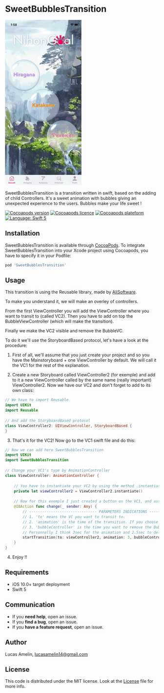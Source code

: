 # SweetBubblesTransition 

![Preview](https://github.com/LucasGitHubz/SweetBubblesTransition/blob/master/Demo/demoBubble)

SweetBubblesTransition is a transition written in swift, based on the adding of child Controllers. It's a sweet animation with bubbles giving an unexpected experience to the users. Bubbles make your life sweet !

<p align="left">
    <a href="https://cocoapods.org/pods/SweetBubblesTransition" target="_blank"><img src="https://img.shields.io/cocoapods/v/SweetBubblesTransition.svg?style=flat" alt="Cocoapods version" /></a>
    <a href="http://cocoapods.org/pods/SweetBubblesTransition" target="_blank"><img src="https://img.shields.io/cocoapods/l/SweetBubblesTransition.svg?style=flat" alt="Cocoapods licence" /></a>
    <a href="http://cocoapods.org/pods/SweetBubblesTransition" target="_blank"><img src="https://img.shields.io/cocoapods/p/SweetBubblesTransition.svg?style=flat" alt="Cocoapods plateform" /></a>
 <a href="http://cocoapods.org/pods/SweetBubblesTransition" target="_blank"><img src="https://img.shields.io/badge/Swift-5-orange" alt="Language: Swift 5"/></a>
</p>

## Installation

SweetBubblesTransition is available through [CocoaPods](http://cocoapods.org). 
To integrate SweetBubblesTransition into your Xcode project using Cocoapods, you have to specify it in your Podfile:

```ruby
pod 'SweetBubblesTransition'
```

## Usage

This transition is using the Reusable library, made by [AliSoftware](https://github.com/AliSoftware/Reusable).

To make you understand it, we will make an overley of controllers.

From the first ViewController you will add the ViewController where you want to transit to (called VC2). Then you have to add on top the BubbleViewController (which will make the transition).

Finally we make the VC2 visible and remove the BubbleVC.

To do it we'll use the StoryboardBased protocol, let's have a look at the procedure:

1. First of all, we'll assume that you just create your project and so you have the Mainstoryboard + one ViewController by default. We will call it the VC1 for the rest of the explanation.

2. Create a new Storyboard called ViewController2 (for exemple) and add to it a new ViewController called by the same name (really important) ViewController2.
Now we have our VC2 and don't forget to add to its own class:
         
```swift
// We have to import Reusable
import UIKit
import Reusable

// And add the StoryboardBased protocol
class ViewController2: UIViewController, StoryboardBased {
}
```

3. That's it for the VC2! Now go to the VC1 swift file and do this:

```swift
// Now we can add here SweetBubblesTransition
import UIKit
import SweetBubblesTransition

// Change your VC1's type by AnimationController
class ViewController: AnimationController {

    // You have to instantiate your VC2 by using the method .instantiate() (thanks again to Reusable).
    private let viewController2 = ViewController2.instantiate()

    // Now for this exemple I just created a button on the VC1, and assigned to it the following function
    @IBAction func change(_ sender: Any) {
        // ------------------------------- PARAMETERS INDICATIONS -------------------------------
        // 1. 'to' means the VC you want to transit to.
        // 2. 'animation' is the time of the transition. If you choose 2, for exemple, that means the VC2 will appear in two seconds.
        // 3. 'bubbleController' is the time you want to remove the BubbleViewController.
        // Personnally I think 3sec for the animation and 2.5sec to delete the BubbleVC is the perfect timing, but feel free to make your own opinion !
        startTransition(to: viewController2, animation: 3, bubbleController: 2.5)
    }
}
```

4. Enjoy !!

## Requirements

* iOS 10.0+ target deployment
* Swift 5

## Communication

- If you **need help**, open an issue.
- If you **find a bug**, open an issue.
- If you **have a feature request**, open an issue.

## Author

Lucas Amelin, lucasamelin14@gmail.com

## License

This code is distributed under the MIT license. Look at the [License](LICENSE) file for more info.

